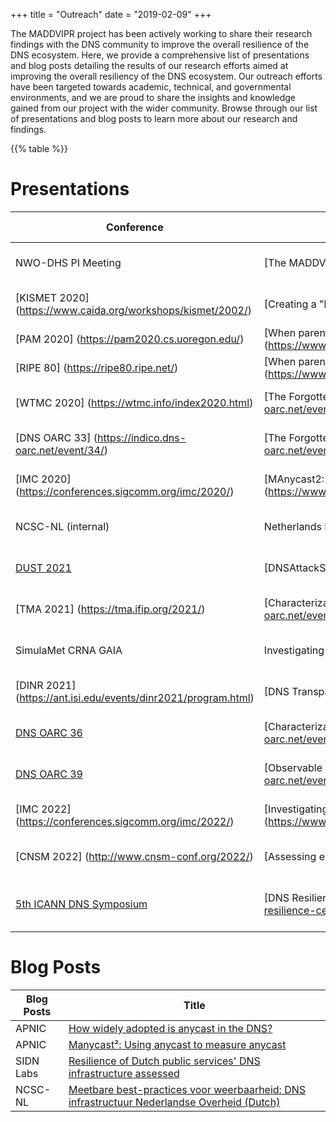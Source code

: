+++
title = "Outreach"
date = "2019-02-09"
+++


The MADDVIPR project has been actively working to share their research findings with the DNS community to improve the overall resilience of the DNS ecosystem.
Here, we provide a comprehensive list of presentations and blog posts detailing the results of our research efforts aimed at improving the overall resiliency of the DNS ecosystem. Our outreach efforts have been targeted towards academic, technical, and governmental environments, and we are proud to share the insights and knowledge gained from our project with the wider community. Browse through our list of presentations and blog posts to learn more about our research and findings.



{{% table %}}
# Presentations

| Conference              | Title                                                                                                                                                                                                         | Date              | Presenter              | Conference Info        |
|-------------------------|---------------------------------------------------------------------------------------------------------------------------------------------------------------------------------------------------------------|-------------------|------------------------|------------------------|
| NWO-DHS PI Meeting      | [The MADDVIPR Project One Year Later] (https://maddvipr.org/DHS.pdf)                            | 24 October 2019   | R. Sommese             | Funding Agency Meeting |
| [KISMET 2020] (https://www.caida.org/workshops/kismet/2002/)             | [Creating a "long-term memory" for the global DNS] (https://maddvipr.org/Kismet.pdf)            | 26 February 2020  | R. Sommese             | Workshop               |
| [PAM 2020] (https://pam2020.cs.uoregon.edu/)                | [When parents and children disagree: Diving into DNS delegation inconsistency] (https://www.caida.org/catalog/media/2020_when_parents_children_disagree_pam/when_parents_children_disagree_pam.pdf) | 31 March 2020     | R. Sommese             | Conference             |
| [RIPE 80] (https://ripe80.ripe.net/)                 | [When parents and children disagree: Diving into DNS delegation inconsistency] (https://www.caida.org/catalog/media/2020_when_parents_children_disagree_pam/when_parents_children_disagree_pam.pdf) | 12 May 2020       | R. Sommese             | Technical Workshop     |
| [WTMC 2020] (https://wtmc.info/index2020.html)               | [The Forgotten Side of DNS: Orphan and Abandoned Records] (https://indico.dns-oarc.net/event/34/contributions/794/attachments/762/1292/OARC33.pdf)   | 07 September 2020 | R. Sommese             | Conference             |
| [DNS OARC 33] (https://indico.dns-oarc.net/event/34/)             | [The Forgotten Side of DNS: Orphan and Abandoned Records] (https://indico.dns-oarc.net/event/34/contributions/794/attachments/762/1292/OARC33.pdf)   | 28 September 2020 | R. Sommese             | Technical Workshop     |
| [IMC 2020] (https://conferences.sigcomm.org/imc/2020/)                | [MAnycast2: Using Anycast to Measure Anycast] (https://www.caida.org/catalog/media/2020_manycast2_imc/manycast2_imc.pdf) | 28 October 2020   | R. Sommese             | Conference             |
| NCSC-NL (internal)      | Netherlands Registrars Under Attach & DNSAttackStream                                           | 03 December 2020  | M. Jonker              | Government Meeting     |
| [DUST 2021](https://www.caida.org/workshops/dust/2107/)                | [DNSAttackStream: Impact of DDoS attacks against DNS Infrastructure] (https://maddvipr.org/DNSAttackStream-DUST.pdf)                                                                                | 14 July 2021      | M. Jonker, R. Sommese  | Technical Workshop     |
| [TMA 2021] (https://tma.ifip.org/2021/)                | [Characterization of Anycast Adoption in the DNS Authoritative Infrastructure] (https://indico.dns-oarc.net/event/40/contributions/870/attachments/851/1545/OARC-Anycast.pdf)</a>                       | 14 September 2021 | R. Sommese             | Conference             |
| SimulaMet CRNA GAIA     | Investigating the Impact of DDoS Attacks on DNS Operation | 06 October 2021   | M. Jonker              | Workshop        |
| [DINR 2021] (https://ant.isi.edu/events/dinr2021/program.html)               | [DNS Transparency Logs] (https://maddvipr.org/DTL.pdf)      | 17 November 2021  | R. Sommese, M. Jonker  | Workshop               |
| [DNS OARC 36](https://indico.dns-oarc.net/event/40/)              | [Characterization of Anycast Adoption in the DNS Authoritative Infrastructure] (https://indico.dns-oarc.net/event/40/contributions/870/attachments/851/1545/OARC-Anycast.pdf) | 29 November 2021  | R. Sommese             | Technical Workshop     |
| [DNS OARC 39](https://indico.dns-oarc.net/event/44/)             | [Observable KINDNS: Validating DNS Hygiene] (https://indico.dns-oarc.net/event/44/contributions/950/attachments/921/1685/KINDNS.pdf)  | 22 October 2022   | R. Sommese             | Technical Workshop     |
| [IMC 2022] (https://conferences.sigcomm.org/imc/2022/)                | [Investigating the impact of DDoS attacks on DNS Infrastructure] (https://www.caida.org/catalog/media/2022_investigating_impact_ddos_attacks_imc/investigating_impact_ddos_attacks_imc.pdf)         | 24 October 2022   | R. Sommese             | Conference             |
| [CNSM 2022] (http://www.cnsm-conf.org/2022/)               | [Assessing e-Government DNS Resilience] (https://maddvipr.org/DINO.pdf) </a>                                                                                                                             | 03 November 2022  | R. Sommese             | Conference             |
| [5th ICANN DNS Symposium](https://www.icann.org/ids) | [DNS Resilience and Centralization: A Data Oriented Analysis] (https://www.icann.org/en/system/files/files/presentation-dns-resilience-centralization-data-oriented-analysis-16nov22-en.pdf)       | 16 November 2022  | R. Sommese, G. Akiwate | Technical Workshop     |

# Blog Posts


| Blog Posts | Title                                                                                                                                                                                    |
|------------|------------------------------------------------------------------------------------------------------------------------------------------------------------------------------------------|
| APNIC      | [How widely adopted is anycast in the DNS?](https://blog.apnic.net/2021/12/22/how-widely-adopted-is-anycast-in-the-dns/)                                                     |
| APNIC      | [Manycast²: Using anycast to measure anycast](https://blog.apnic.net/2020/12/15/manycast2-using-anycast-to-measure-anycast/)                                                  |
| SIDN Labs  | [Resilience of Dutch public services' DNS infrastructure assessed](https://www.sidnlabs.nl/en/news-and-blogs/resilience-of-dutch-public-services-dns-infrastructure-assessed) |
| NCSC-NL    | [Meetbare best-practices voor weerbaarheid: DNS infrastructuur Nederlandse Overheid (Dutch)](https://www.ncsc.nl/onderzoek/onderzoeksresultaten/meetbare-best-practices-voor-weerbaarheid-dns-infrastructuur-nederlandse-overheid)|
